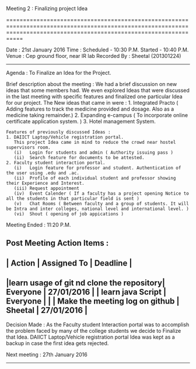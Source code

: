 
Meeting 2 : Finalizing project Idea 

=======================================================================================================================================================================

Date : 21st January 2016
Time : Scheduled - 10:30 P.M. 
       Started   - 10:40 P.M.
Venue : Cep ground floor, near IR lab
Recorded By : Sheetal (201301224)

-----------------------------------------------------------------------------------------------------------------------------------------------------------------------

Agenda : To Finalize an Idea for the Project.

Brief description about the meeting : We had a brief discussion on new ideas that some members had. We even explored Ideas that were discussed in the last meeting with specific features and finalized one particular Idea for our project.
	The New ideas that came in were :
	1. Integrated Practo ( Adding features to track the medicine provided and dosage. Also as a medicine taking remainder.)
	2. Expanding e-campus ( To incorporate online certificate application system. )
	3. Hotel management System.

	Features of previously discussed Ideas :
	1. DAIICT Laptop/Vehicle registration portal.
	   This project Idea came in mind to reduce the crowd near hostel supervisors room.
	   (i)   Login for students and admin ( Authority issuing pass )
	   (ii)  Search feature for documents to be attested.
	2. Faculty student interaction portal.
	   (i)   Login feature for professor and student. Authentication of the user using .edu and .ac.
	   (ii)  Profile of each individual student and professor showing their Experience and Interest.
	   (iii) Request appointment 
	   (iv)  Event Calender ( If a faculty has a project opening Notice to all the students in that particular field is sent )
	   (v)   Chat Rooms ( Between faculty and a group of students. It will be Intra and inter colleges, national level and international level. )
	   (vi)  Shout ( opening of job appications )

Meeting Ended : 11:20 P.M.

Post Meeting Action Items : 
--------------------------------------------------------------------------------
|                  Action                  |  Assigned To   |     Deadline     |
--------------------------------------------------------------------------------
|learn usage of git nd clone the repository|    Everyone    |    27/01/2016    |
|             learn java Script            |    Everyone    |                  |
|    Make the meeting log on github        |    Sheetal     |    27/01/2016    |
--------------------------------------------------------------------------------

Decision Made : As the Faculty student Interaction portal was to accomplish the problem faced by many of the college students we decide to Finalize that Idea. DAIICT Laptop/Vehicle registration portal Idea was kept as a backup in case the first idea gets rejected.

Next meeting : 27th January 2016

-----------------------------------------------------------------------------------------------------------------------------------------------------------------------
	
